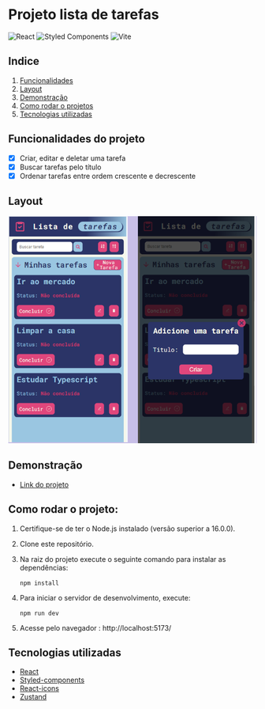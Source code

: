 # Projeto lista de tarefas

![React](https://img.shields.io/badge/react-%2320232a.svg?style=for-the-badge&logo=react&logoColor=%2361DAFB) ![Styled Components](https://img.shields.io/badge/styled--components-DB7093?style=for-the-badge&logo=styled-components&logoColor=white) ![Vite](https://img.shields.io/badge/vite-%23646CFF.svg?style=for-the-badge&logo=vite&logoColor=white)

## Indice

1. <a href='#funcionalidades-do-projeto'>Funcionalidades</a>
2. <a href='#layout'>Layout</a>
3. <a href='#demonstração'>Demonstração</a>
4. <a href='#como-rodar-o-projeto'>Como rodar o projetos</a>
5. <a href='#tecnologias-utilizadas'>Tecnologias utilizadas</a>

## Funcionalidades do projeto

- [x] Criar, editar e deletar uma tarefa
- [x] Buscar tarefas pelo título
- [x] Ordenar tarefas entre ordem crescente e decrescente

## Layout

![aparencia](./imagensDoProjeto/app.png)

## Demonstração

- [Link do projeto](https://lista-de-tarefas-pi-seven.vercel.app/)

## Como rodar o projeto:

1. Certifique-se de ter o Node.js instalado (versão superior a 16.0.0).
2. Clone este repositório.
3. Na raiz do projeto execute o seguinte comando para instalar as dependências:

   ```
   npm install
   ```

4. Para iniciar o servidor de desenvolvimento, execute:

   ```
   npm run dev
   ```

5. Acesse pelo navegador : http://localhost:5173/

## Tecnologias utilizadas

- [React](https://react.dev/)
- [Styled-components](https://styled-components.com/)
- [React-icons](https://react-icons.github.io/react-icons/)
- [Zustand](https://zustand-demo.pmnd.rs/)
